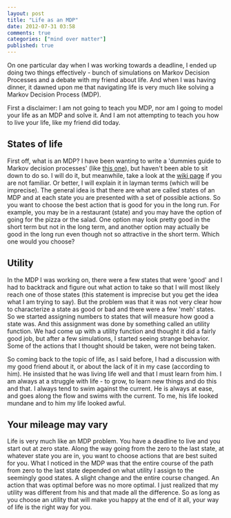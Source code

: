 ```yaml
---
layout: post
title: "Life as an MDP"
date: 2012-07-31 03:58
comments: true
categories: ["mind over matter"]
published: true
---
```



On one particular day when I was working towards a deadline, I ended up doing two things effectively - bunch of simulations on Markov Decision Processes and a debate with my friend about life. And when I was having dinner, it dawned upon me that navigating life is very much like solving a Markov Decision Process (MDP). 

First a disclaimer: I am not going to teach you MDP, nor am I going to model your life as an MDP and solve it. And I am not attempting to teach you how to live your life, like my friend did today.

## States of life
First off, what is an MDP? I have been wanting to write a 'dummies guide to Markov decision processes' (like [this one](/dummies-guide-to-erasure-coding)), but haven't been able to sit down to do so. I will do it, but meanwhile, take a look at the [wiki page](http://en.wikipedia.org/wiki/Markov_decision_process) if you are not familiar. Or better, I will explain it in layman terms (which will be imprecise). The general idea is that there are what are called states of an MDP and at each state you are presented with a set of possible actions. So you want to choose the best action that is good for you in the long run. For example, you may be in a restaurant (state) and you may have the option of going for the pizza or the salad. One option may look pretty good in the short term but not in the long term, and another option may actually be good in the long run even though not so attractive in the short term. Which one would you choose?

## Utility
In the MDP I was working on, there were a few states that were 'good' and I had to backtrack and figure out what action to take so that I will most likely reach one of those states (this statement is imprecise but you get the idea what I am trying to say). But the problem was that it was not very clear how to characterize a state as good or bad and there were a few 'meh' states. So we started assigning numbers to states that will measure how good a state was. And this assignment was done by something called an utility function. We had come up with a utility function and thought it did a fairly good job, but after a few simulations, I started seeing strange behavior. Some of the actions that I thought should be taken, were not being taken. 

So coming back to the topic of life, as I said before, I had a discussion with my good friend about it, or about the lack of it in my case (according to him). He insisted that he was living life well and that I must learn from him. I am always at a struggle with life - to grow, to learn new things and do this and that. I always tend to swim against the current. He is always at ease, and goes along the flow and swims with the current. To me, his life looked mundane and to him my life looked awful. 

## Your mileage may vary
Life is very much like an MDP problem. You have a deadline to live and you start out at zero state. Along the way going from the zero to the last state, at whatever state you are in, you want to choose actions that are best suited for you. What I noticed in the MDP was that the entire course of the path from zero to the last state depended on what utility I assign to the seemingly good states. A slight change and the entire course changed. An action that was optimal before was no more optimal. I just realized that my utility was different from his and that made all the difference. So as long as you choose an utility that will make you happy at the end of it all, your way of life is the right way for you. 